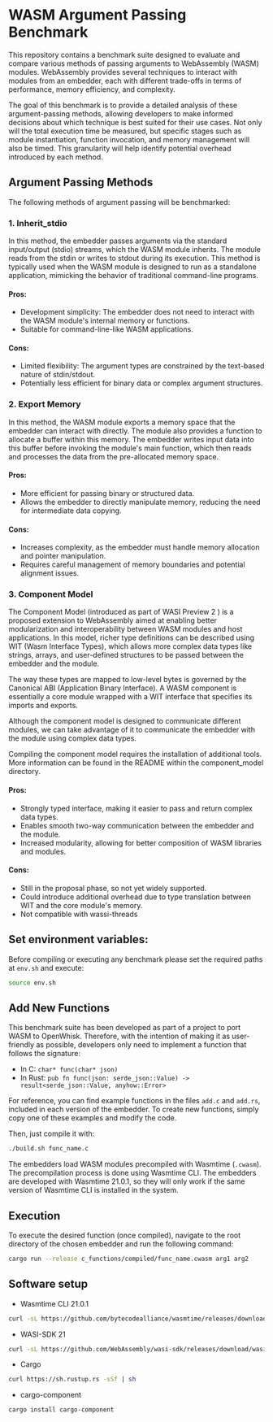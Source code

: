 # WASM Argument Passing Benchmark

This repository contains a benchmark suite designed to evaluate and compare various methods of passing arguments to WebAssembly (WASM) modules. WebAssembly provides several techniques to interact with modules from an embedder, each with different trade-offs in terms of performance, memory efficiency, and complexity. 

The goal of this benchmark is to provide a detailed analysis of these argument-passing methods, allowing developers to make informed decisions about which technique is best suited for their use cases. Not only will the total execution time be measured, but specific stages such as module instantiation, function invocation, and memory management will also be timed. This granularity will help identify potential overhead introduced by each method.

## Argument Passing Methods

The following methods of argument passing will be benchmarked:

### 1. Inherit_stdio

In this method, the embedder passes arguments via the standard input/output (stdio) streams, which the WASM module inherits. The module reads from the stdin or writes to stdout during its execution. This method is typically used when the WASM module is designed to run as a standalone application, mimicking the behavior of traditional command-line programs. 

#### Pros:
- Development simplicity: The embedder does not need to interact with the WASM module's internal memory or functions.
- Suitable for command-line-like WASM applications.

#### Cons:
- Limited flexibility: The argument types are constrained by the text-based nature of stdin/stdout.
- Potentially less efficient for binary data or complex argument structures.

### 2. Export Memory

In this method, the WASM module exports a memory space that the embedder can interact with directly. The module also provides a function to allocate a buffer within this memory. The embedder writes input data into this buffer before invoking the module's main function, which then reads and processes the data from the pre-allocated memory space.

#### Pros:
- More efficient for passing binary or structured data.
- Allows the embedder to directly manipulate memory, reducing the need for intermediate data copying.

#### Cons:
- Increases complexity, as the embedder must handle memory allocation and pointer manipulation.
- Requires careful management of memory boundaries and potential alignment issues.

### 3. Component Model

The Component Model (introduced as part of WASI Preview 2 ) is a proposed extension to WebAssembly aimed at enabling better modularization and interoperability between WASM modules and host applications. In this model, richer type definitions can be described using WIT (Wasm Interface Types), which allows more complex data types like strings, arrays, and user-defined structures to be passed between the embedder and the module.

The way these types are mapped to low-level bytes is governed by the Canonical ABI (Application Binary Interface). A WASM component is essentially a core module wrapped with a WIT interface that specifies its imports and exports. 

Although the component model is designed to communicate different modules, we can take advantage of it to communicate the embedder with the module using complex data types.

Compiling the component model requires the installation of additional tools. More information can be found in the README within the component_model directory.

#### Pros:
- Strongly typed interface, making it easier to pass and return complex data types.
- Enables smooth two-way communication between the embedder and the module.
- Increased modularity, allowing for better composition of WASM libraries and modules.

#### Cons:
- Still in the proposal phase, so not yet widely supported.
- Could introduce additional overhead due to type translation between WIT and the core module's memory.
- Not compatible with wassi-threads

## Set environment variables:

Before compiling or executing any benchmark please set the required paths at `env.sh` and execute:
```bash
source env.sh
```

## Add New Functions

This benchmark suite has been developed as part of a project to port WASM to OpenWhisk. Therefore, with the intention of making it as user-friendly as possible, developers only need to implement a function that follows the signature:

- In C: `char* func(char* json)`
- In Rust: `pub fn func(json: serde_json::Value) -> result<serde_json::Value, anyhow::Error>`

For reference, you can find example functions in the files `add.c` and `add.rs`, included in each version of the embedder. To create new functions, simply copy one of these examples and modify the code.

Then, just compile it with:

```bash
./build.sh func_name.c
```


The embedders load WASM modules precompiled with Wasmtime (`.cwasm`). The precompilation process is done using Wasmtime CLI. The embedders are developed with Wasmtime 21.0.1, so they will only work if the same version of Wasmtime CLI is installed in the system.


## Execution

To execute the desired function (once compiled), navigate to the root directory of the chosen embedder and run the following command:

```bash
cargo run --release c_functions/compiled/func_name.cwasm arg1 arg2
```

## Software setup

- Wasmtime CLI 21.0.1
```sh
curl -sL https://github.com/bytecodealliance/wasmtime/releases/download/v21.0.1/wasmtime-v21.0.1-x86_64-linux.tar.xz | sudo tar -xJ -C /opt/
```

- WASI-SDK 21
```sh
curl -sL https://github.com/WebAssembly/wasi-sdk/releases/download/wasi-sdk-21/wasi-sdk-21.0-linux.tar.gz | sudo tar -xz -C /opt/
```

- Cargo
```sh
curl https://sh.rustup.rs -sSf | sh
```

- cargo-component
```sh
cargo install cargo-component
```